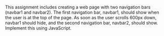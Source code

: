 This assignment includes creating a web page with two navigation bars (navbar1 and navbar2). The first navigation bar, navbar1, should show when the user is at the top of the page. As soon as the user scrolls 600px down, navbar1 should hide, and the second navigation bar, navbar2, should show. Implement this using JavaScript.